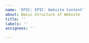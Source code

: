 ```yaml
---
name: 'EPIC: EPIC: Website Content'
about: Basic Structure of Website
title: ''
labels: ''
assignees: ''

---
```



